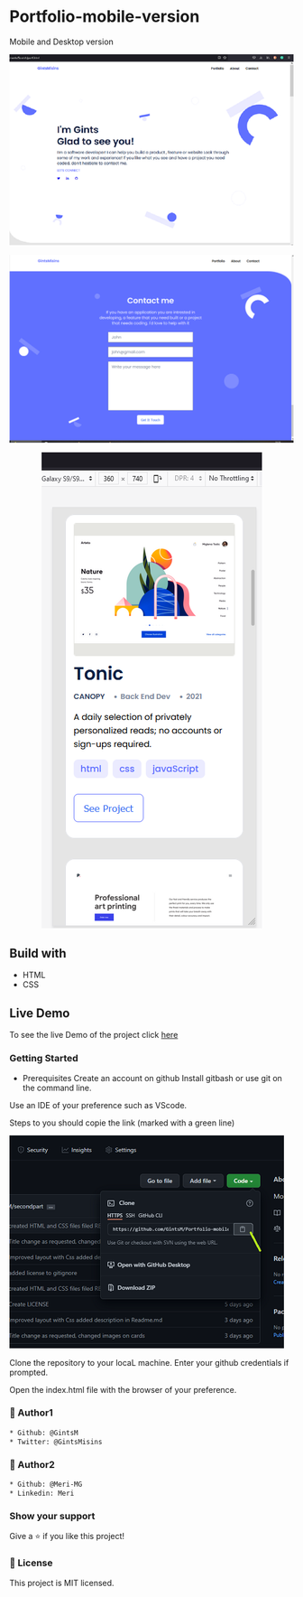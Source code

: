# Portfolio-mobile-version
Mobile and Desktop version
    <p align="center">
     <img src="images/desk_main.png" alt="" />
    </p>
        <p align="center">
     <img src="images/desk_cont.png" alt="Form" />
    </p>
        <p align="center">
     <img src="images/mob_card.png" alt="Form" />
    </p>


## Build with   
   * HTML
   * CSS

## Live Demo
To see the live Demo of the project click [here](https://github.com/GintsM/Portfolio-mobile-version/)

### Getting Started
* Prerequisites Create an account on github
Install gitbash or use git on the command line.

Use an IDE of your preference such as VScode.

Steps to you should copie the link (marked with a green line)
    </p>
        <p>
     <img src="images/scrclone.png" alt="Form" />
    </p>

Clone the repository to your locaL machine. Enter your github credentials if prompted.

Open the index.html file with the browser of your preference.


### 👤 Author1
    * Github: @GintsM 
    * Twitter: @GintsMisins

### 👤 Author2
    * Github: @Meri-MG 
    * Linkedin: Meri 
### Show your support
Give a ⭐️ if you like this project!
### 📝 License
This project is MIT licensed.